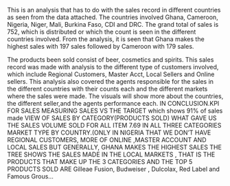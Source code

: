 This is an analysis that has to do with the sales record in different countries as seen from the data attached.  The countries involved Ghana, Cameroon, Nigeria, Niger, Mali, Burkina Faso, CDI and DRC. The grand total of sales is 752, which is distributed or which the count is seen in the different countries involved. From the analysis, it is seen that Ghana makes the highest sales with 197 sales followed by Cameroon with 179 sales.

The products been sold consist of beer, cosmetics and spirits. This sales record was made with analysis to the different type of customers involved, which include Regional Customers, Master Acct, Local Sellers  and Online sellers.
This analysis also covered the agents responsible for the sales in the different countries with their counts each and the different markets where the sales were made.
The visuals will show more about the countries, the different seller,and the agents performance each.
IN CONCLUSION.KPI FOR SALES
MEASURING SALES VS THE TARGET which shows 91% of sales made
VIEW OF SALES BY CATEGORY(PRODUCTS SOLD) WHAT GAVE US THE SALES
VOLUME SOLD FOR ALL ITEM  7.69 IN ALL THREE CATEGORIES
MARKET TYPE BY COUNTRY.(ONLY IN NIGERIA THAT WE DON’T HAVE REGIONAL CUSTOMERS, MORE OF ONLINE ,MASTER ACCOUNT AND LOCAL SALES BUT GENERALLY, GHANA MAKES THE HIGHEST SALES 
THE TREE SHOWS THE SALES MADE IN THE LOCAL MARKETS , THAT IS THE PRODUCTS THAT MAKE UP THE 3 CATEGORIES AND THE TOP 5 PRODUCTS SOLD ARE Gilleae Fusion, Budweiser , Dulcolax, Red Label  and Famous Grous…


